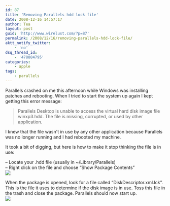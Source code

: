 ```yaml
---
id: 87
title: 'Removing Parallels hdd lock file'
date: 2008-12-16 14:57:17
author: Tea
layout: post
guid: 'http://www.wirelust.com/?p=87'
permalink: /2008/12/16/removing-parallels-hdd-lock-file/
aktt_notify_twitter:
    - 'no'
dsq_thread_id:
    - '478884795'
categories:
    - apple
tags:
    - parallels
---
```


Parallels crashed on me this afternoon while Windows was installing patches and rebooting. When I tried to start the system up again I kept getting this error message:

> Parallels Desktop is unable to access the virtual hard disk image file winxp3.hdd. The file is missing, corrupted, or used by other application.

I knew that the file wasn't in use by any other application because Parallels was no longer running and I had rebooted my machine.

It took a bit of digging, but here is how to make it stop thinking the file is in use:

– Locate your .hdd file (usually in ~/Library/Parallels)  
– Right click on the file and choose “Show Package Contents”  
![](/img/entries/parallels_lock_file_1.png)

When the package is opened, look for a file called “DiskDescriptor.xml.lck”. This is the file it uses to determine if the disk image is in use. Toss this file in the trash and close the package. Parallels should now start up.  
![](/img/entries/parallels_lock_file_2.png)